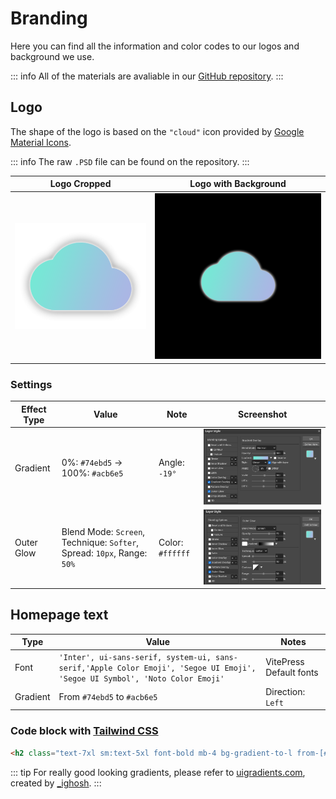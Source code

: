 # Branding

Here you can find all the information and color codes to our logos and background we use.

::: info
All of the materials are avaliable in our [GitHub repository](https://github.com/screeniehost/branding).
:::

## Logo

The shape of the logo is based on the `"cloud"` icon provided by [Google Material Icons](https://fonts.google.com/icons).

::: info
The raw `.PSD` file can be found on the repository.
:::

| Logo Cropped | Logo with Background |
|--------------|----------------------|
| ![Logo](https://raw.githubusercontent.com/screeniehost/branding/refs/heads/main/exported/logo_cropped.png) | ![Logo](https://raw.githubusercontent.com/screeniehost/branding/refs/heads/main/exported/logo_bg.png) |

### Settings

| Effect Type | Value | Note | Screenshot |
|--------------|------------------------------------------|------------------|------------------|
| Gradient | 0%: `#74ebd5` -> 100%: `#acb6e5` | Angle: `-19°` | ![Settings](https://raw.githubusercontent.com/screeniehost/branding/refs/heads/main/gradient/settings.png) |
| Outer Glow | Blend Mode: `Screen`, Technique: `Softer`, Spread: `10px`, Range: `50%` | Color: `#ffffff` | ![Settings](https://raw.githubusercontent.com/screeniehost/branding/refs/heads/main/gradient/outer_glow.png) |

## Homepage text
| Type | Value | Notes |
|-|-|-|
| Font | `'Inter', ui-sans-serif, system-ui, sans-serif,'Apple Color Emoji', 'Segoe UI Emoji', 'Segoe UI Symbol', 'Noto Color Emoji'` | VitePress Default fonts |
| Gradient | From `#74ebd5` to `#acb6e5` | Direction: `Left` |

### Code block with [Tailwind CSS](https://tailwindcss.com/)

```html
<h2 class="text-7xl sm:text-5xl font-bold mb-4 bg-gradient-to-l from-[#74ebd5] to-[#acb6e5] bg-clip-text text-transparent break-words drop-shadow-xl">screenie</h2>
```

::: tip
For really good looking gradients, please refer to [uigradients.com](https://uigradients.com/), created by [_ighosh](https://x.com/_ighosh).
:::